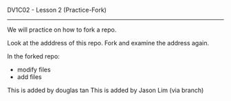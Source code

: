 DV1C02 - Lesson 2 (Practice-Fork)

-----------------------

We will practice on how to fork a repo. 

Look at the adddress of this repo. Fork and examine the address again. 

In the forked repo:

- modify files
- add files


This is added by douglas tan
This is added by Jason Lim (via branch)
